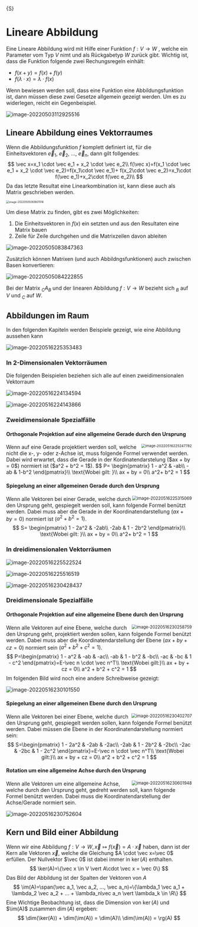 $$
\DeclareMathOperator{\im}{im}
\DeclareMathOperator{\span}{span}
\DeclareMathOperator{\rg}{rg}
$$ {S}
# Lineare Abbildung

Eine Lineare Abbildung wird mit Hilfe einer Funktion $f: V \to W$ , welche ein Parameter vom Typ $V$ nimt und als Rückgabetyp $W$ zurück gibt. Wichtig ist, dass die Funktion folgende zwei Rechungsregeln einhält:

* $f(x+y)=f(x)+f(y)$
* $f(\lambda\cdot x)=\lambda\cdot f(x)$

Wenn bewiesen werden soll, dass eine Funktion eine Abbildungsfunktion ist, dann müssen diese zwei Gesetze allgemein gezeigt werden. Um es zu widerlegen, reicht ein Gegenbeispiel.

![image-20220503112925516](res/image-20220503112925516.png)

## Lineare Abbildung eines Vektorraumes

Wenn die Abbildungsfunktion $f$ komplett definiert ist, für die Einheitsvektoren $\vec e_1$, $\vec e_2$, ..., $\vec e_n$, dann gilt follgendes:
$$
\vec x=x_1 \cdot \vec e_1 + x_2 \cdot \vec e_2\\
f(\vec x)=f(x_1 \cdot \vec e_1 + x_2 \cdot \vec e_2)=f(x_1\cdot \vec e_1)+ f(x_2\cdot \vec e_2)=x_1\cdot f(\vec e_1)+x_2\cdot f(\vec e_2)\\
$$
Da das letzte Resultat eine Linearkombination ist, kann diese auch als Matrix geschrieben werden.

<img src="res/image-20220505083606449.png" alt="image-20220505083601516" style="zoom:50%;" />

Um diese Matrix zu finden, gibt es zwei Möglichkeiten:

1. Die Einheitsvektoren in $f(x)$ ein setzten und aus den Resultaten eine Matrix bauen
2. Zeile für Zeile durchgehen und die Matrixzeilen davon ableiten

![image-20220505083847363](res/image-20220505083847363.png)

Zusätzlich können Matrixen (und auch Abbildngsfunktionen) auch zwischen Basen konvertieren:

![image-20220505084222855](res/image-20220505084222855.png)

Bei der Matrix $_CA_B$ und der linearen Abbildung $f: V \to W$ bezieht sich $_B$ auf $V$ und $_C$ auf $W$.

## Abbildungen im Raum

In den folgenden Kapiteln werden Beispiele gezeigt, wie eine Abbildung aussehen kann

![image-20220516225353483](res/image-20220516225353483.png)

### In 2-Dimensionalen Vektorräumen

Die folgenden Beispielen beziehen sich alle auf einen zweidimensionalen Vektorraum

![image-20220516224134594](res/image-20220516224134594.png)

![image-20220516224143866](res/image-20220516224143866.png)

### Zweidimensionale Spezialfälle

#### Orthogonale Projektion auf eine allgemeine Gerade durch den Ursprung

<img src="res/image-20220516225247782.png" alt="image-20220516225247782" style="zoom:67%; float: right" />
Wenn auf eine Gerade projektiert werden soll, welche nicht die x-, y- oder z-Achse ist, muss folgende Formel verwendet werden. Dabei wird erwartet, dass die Gerade in der Kordinatendarstelung ($ax + by = 0$) normiert ist ($a^2 + b^2 = 1$).
$$
P=
\begin{pmatrix}
1 - a^2 & -ab\\
-ab & 1-b^2
\end{pmatrix}\\
\text{Wobei gilt: }\\
ax + by = 0\\
a^2+ b^2 = 1
$$

#### Spiegelung an einer allgemeinen Gerade durch den Ursprung

<img src="res/image-20220516225315069.png" alt="image-20220516225315069" style="zoom:80%; float: right" />Wenn alle Vektoren bei einer Gerade, welche durch den Ursprung geht, gespiegelt werden soll, kann folgende Formel benützt werden. Dabei muss aber die Gerade in der Koordinatendarstellung ($ax + by=0$) normiert ist ($a^2+b^2 = 1$).
$$
S=
\begin{pmatrix}
1 - 2a^2 & -2ab\\
-2ab & 1 - 2b^2
\end{pmatrix}\\
\text{Wobei gilt: }\\
ax + by = 0\\
a^2+ b^2 = 1
$$

### In dreidimensionalen Vektorräumen

![image-20220516225522524](res/image-20220516225522524.png)

![image-20220516225516519](res/image-20220516225516519.png)

![image-20220516230428437](res/image-20220516230428437.png)

### Dreidimensionale Spezialfälle

#### Orthogonale Projektion auf eine allgemeine Ebene durch den Ursprung

<img src="res/image-20220516230258759.png" alt="image-20220516230258759" style="zoom:80%; float:right;" />Wenn alle Vektoren auf eine Ebene, welche durch den Ursprung geht, projektiert werden sollen, kann folgende Formel benützt werden. Dabei muss aber die Koordinatendarstellung der Ebene ($ax + by + cz = 0$) normiert sein ($a^2 + b^2 + c^2=1$).
$$
P=\begin{pmatrix}
1 - a^2 & -ab & -ac\\
-ab & 1 - b^2 & -bc\\
-ac & -bc & 1 - c^2
\end{pmatrix}=E-\vec n \cdot \vec n^T\\
\text{Wobei gilt:}\\
ax + by + cz = 0\\
a^2 + b^2 + c^2 = 1
$$
Im folgenden Bild wird noch eine andere Schreibweise gezeigt:

![image-20220516230101550](res/image-20220516230101550.png)

#### Spiegelung an einer allgemeinen Ebene durch den Ursprung

<img src="res/image-20220516230402707.png" alt="image-20220516230402707" style="zoom:80%; float:right;" />Wenn alle Vektoren bei einer Ebene, welche durch den Ursprung geht, gespiegelt werden sollen, kann folgende Formel benützt werden. Dabei müssen die Ebene in der Koordinatendarstellung normiert sein:
$$
S=\begin{pmatrix}
1 - 2a^2 & -2ab & -2ac\\
-2ab & 1 - 2b^2 & -2bc\\
-2ac & -2bc & 1 - 2c^2
\end{pmatrix}=E-\vec n \cdot \vec n^T\\
\text{Wobei gilt:}\\
ax + by + cz = 0\\
a^2 + b^2 + c^2 = 1
$$

#### Rotation um eine allgemeine Achse durch den Ursprung

<img src="res/image-20220516230601948.png" alt="image-20220516230601948" style="zoom:80%; float: right;" />Wenn alle Vektoren um eine allgemeine Achse, welche durch den Ursprung geht, gedreht werden soll, kann folgende Formel benützt werden. Dabei muss die Koordinatendarstellung der Achse/Gerade normiert sein.

![image-20220516230752604](res/image-20220516230752604.png)

## Kern und Bild einer Abbildung

Wenn wir eine Abbildung $f: V \to W, \vec x \mapsto f(\vec x)=A \cdot \vec x$ haben, dann ist der Kern alle Vektoren $\vec x$, welche die Gleichung $A \cdot \vec x=\vec 0$   erfüllen. Der Nullvektor $\vec 0$ ist dabei immer in $\ker(A)$ enthalten.
$$
\ker(A)=\{\vec x \in V \vert A\cdot \vec x = \vec 0\}
$$
Das Bild der Abbildung ist der Spalten der Vektoren von $A$
$$
\im(A)=\span(\vec a_1, \vec a_2, ..., \vec a_n)=\{\lambda_1 \vec a_1 + \lambda_2 \vec a_2 + ... + \lambda_n\vec a_n \vert \lambda_k \in \R\}
$$
Eine Wichtige Beobachtung ist, dass die Dimension von $\ker(A)$ und $\im(A)$ zusammen $\dim(A)$ ergeben:
$$
\dim(\ker(A)) + \dim(\im(A)) = \dim(A)\\
\dim(\im(A)) = \rg(A)
$$


